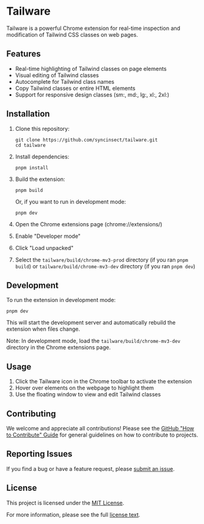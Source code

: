 # Tailware

Tailware is a powerful Chrome extension for real-time inspection and modification of Tailwind CSS classes on web pages.

## Features

- Real-time highlighting of Tailwind classes on page elements
- Visual editing of Tailwind classes
- Autocomplete for Tailwind class names
- Copy Tailwind classes or entire HTML elements
- Support for responsive design classes (sm:, md:, lg:, xl:, 2xl:)

## Installation

1. Clone this repository:

   ```
   git clone https://github.com/syncinsect/tailware.git
   cd tailware
   ```

2. Install dependencies:

   ```
   pnpm install
   ```

3. Build the extension:

   ```
   pnpm build
   ```

   Or, if you want to run in development mode:

   ```
   pnpm dev
   ```

4. Open the Chrome extensions page (chrome://extensions/)

5. Enable "Developer mode"

6. Click "Load unpacked"

7. Select the `tailware/build/chrome-mv3-prod` directory (if you ran `pnpm build`)
   or `tailware/build/chrome-mv3-dev` directory (if you ran `pnpm dev`)

## Development

To run the extension in development mode:

```
pnpm dev
```

This will start the development server and automatically rebuild the extension when files change.

Note: In development mode, load the `tailware/build/chrome-mv3-dev` directory in the Chrome extensions page.

## Usage

1. Click the Tailware icon in the Chrome toolbar to activate the extension
2. Hover over elements on the webpage to highlight them
3. Use the floating window to view and edit Tailwind classes

## Contributing

We welcome and appreciate all contributions! Please see the [GitHub "How to Contribute" Guide](https://docs.github.com/en/get-started/quickstart/contributing-to-projects) for general guidelines on how to contribute to projects.

<!-- Before contributing, please read our [Code of Conduct](CODE_OF_CONDUCT.md).

If you're looking for a place to start, check out our [issues labeled "good first issue"](GITHUB_ISSUES_URL?q=is%3Aissue+is%3Aopen+label%3A%22good+first+issue%22).

For more detailed information specific to this project, please refer to our [Contributing Guidelines](CONTRIBUTING.md) (if available). -->

## Reporting Issues

If you find a bug or have a feature request, please [submit an issue](https://github.com/syncinsect/tailware/issues/new).

## License

This project is licensed under the [MIT License](LICENSE).

For more information, please see the full [license text](LICENSE).
